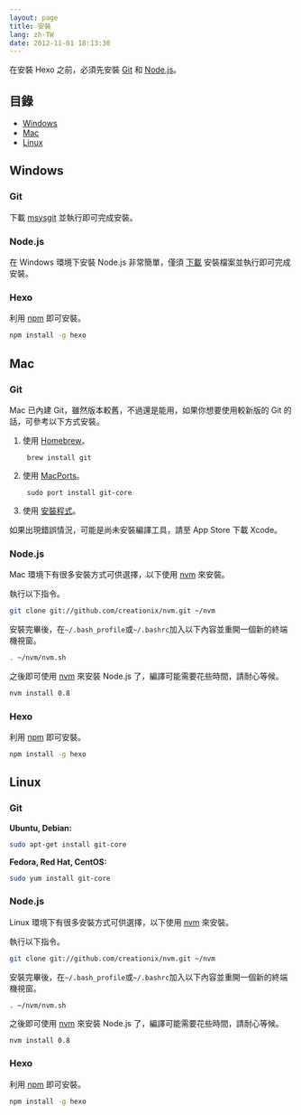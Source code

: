 ```yaml
---
layout: page
title: 安裝
lang: zh-TW
date: 2012-11-01 18:13:30
---
```


在安裝 Hexo 之前，必須先安裝 [Git][2] 和 [Node.js][1]。

## 目錄

- [Windows](#windows)
- [Mac](#mac)
- [Linux](#linux)

<a id="windows"></a>
## Windows

### Git

下載 [msysgit][7] 並執行即可完成安裝。

### Node.js

在 Windows 環境下安裝 Node.js 非常簡單，僅須 [下載][1] 安裝檔案並執行即可完成安裝。

### Hexo

利用 [npm][3] 即可安裝。

``` bash
npm install -g hexo
```

<a id="mac"></a>
## Mac

### Git

Mac 已內建 Git，雖然版本較舊，不過還是能用，如果你想要使用較新版的 Git 的話，可參考以下方式安裝。

1. 使用 [Homebrew][5]。
	
		brew install git
	
2. 使用 [MacPorts][6]。

		sudo port install git-core
	
3. 使用 [安裝程式][8]。

如果出現錯誤情況，可能是尚未安裝編譯工具，請至 App Store 下載 Xcode。

### Node.js

Mac 環境下有很多安裝方式可供選擇，以下使用 [nvm][4] 來安裝。

執行以下指令。

``` bash
git clone git://github.com/creationix/nvm.git ~/nvm
```

安裝完畢後，在`~/.bash_profile`或`~/.bashrc`加入以下內容並重開一個新的終端機視窗。

``` bash
. ~/nvm/nvm.sh
```

之後即可使用 [nvm][4] 來安裝 Node.js 了，編譯可能需要花些時間，請耐心等候。

``` bash
nvm install 0.8
```

### Hexo

利用 [npm][3] 即可安裝。

``` bash
npm install -g hexo
```

<a id="linux"></a>
## Linux

### Git

**Ubuntu, Debian:**

``` bash
sudo apt-get install git-core
```

**Fedora, Red Hat, CentOS:**

``` bash
sudo yum install git-core
```

### Node.js

Linux 環境下有很多安裝方式可供選擇，以下使用 [nvm][4] 來安裝。

執行以下指令。

``` bash
git clone git://github.com/creationix/nvm.git ~/nvm
```

安裝完畢後，在`~/.bash_profile`或`~/.bashrc`加入以下內容並重開一個新的終端機視窗。

``` plain
. ~/nvm/nvm.sh
```

之後即可使用 [nvm][4] 來安裝 Node.js 了，編譯可能需要花些時間，請耐心等候。

``` bash
nvm install 0.8
```

### Hexo

利用 [npm][3] 即可安裝。

``` bash
npm install -g hexo
```

[1]: http://nodejs.org/
[2]: http://git-scm.com/
[3]: http://npmjs.org/
[4]: https://github.com/creationix/nvm
[5]: http://mxcl.github.com/homebrew/
[6]: http://www.macports.org/
[7]: http://code.google.com/p/msysgit/
[8]: http://code.google.com/p/git-osx-installer/